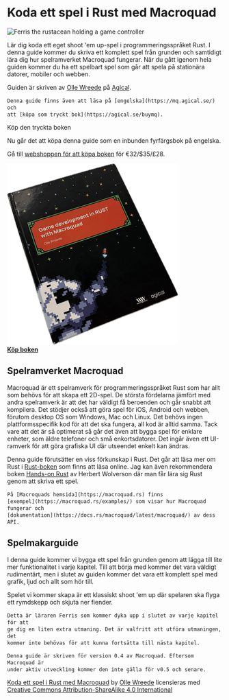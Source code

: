 # Koda ett spel i Rust med Macroquad

![Ferris the rustacean holding a game controller](images/ferris-gamer.png#center)

Lär dig koda ett eget shoot 'em up-spel i programmeringsspråket Rust. I denna
guide kommer du skriva ett komplett spel från grunden och samtidigt lära dig
hur spelramverket Macroquad fungerar. När du gått igenom hela guiden kommer du
ha ett spelbart spel som går att spela på stationära datorer, mobiler och
webben.

Guiden är skriven av [Olle Wreede](mailto:olle.wreede@agical.se) på
[Agical](https://www.agical.se/). 

```admonish info
Denna guide finns även att läsa på [engelska](https://mq.agical.se/) och
att [köpa som tryckt bok](https://agical.se/buymq).
```

<div class="noprint">

<div class="card">
<div class="card__border"></div>
<div class="card_title__container">
<span class="card_title">Köp den tryckta boken</span>
<p class="card_paragraph">
Nu går det att köpa denna guide som en inbunden fyrfärgsbok på engelska.
</p>
<p class="card_paragraph">
Gå till <a href="https://agical.se/buymq">webshoppen för att köpa boken</a> för €32/$35/£28.
</p>
<div class="centered with-margin">
<a href="https://agical.se/buymq">
<img src="images/macroquad_cover_small.png" title="Köp boken">
</a>
</div>
</div>

<div class="centered">
<a href="https://agical.se/buymq" target="_blank" class="space-btn">
<strong>Köp boken</strong>
<span id="container-stars"><span id="stars"></span></span>
<span id="glow">
<span class="circle"></span>
<span class="circle"></span>
</span>
</a>
</div>
</div>

</div>

## Spelramverket Macroquad

Macroquad är ett spelramverk för programmeringsspråket Rust som har allt som
behövs för att skapa ett 2D-spel. De största fördelarna jämfört med andra
spelramverk är att det har väldigt få beroenden och går snabbt att kompilera.
Det stödjer också att göra spel för iOS, Android och webben, förutom desktop
OS som Windows, Mac och Linux. Det behövs ingen plattformsspecifik kod för att
det ska fungera, all kod är alltid samma. Tack vare att det är så optimerat så
går det även att bygga spel för enklare enheter, som äldre telefoner och små
enkortsdatorer. Det ingår även ett UI-ramverk för att göra grafiska UI där
utseendet enkelt kan ändras.

Denna guide förutsätter en viss förkunskap i Rust. Det går att läsa mer om
Rust i [Rust-boken](https://doc.rust-lang.org/book/) som finns att läsa
online. Jag kan även rekommendera boken
[Hands-on Rust](https://pragprog.com/titles/hwrust/hands-on-rust/)
av Herbert Wolverson där man får lära sig Rust genom att skriva ett spel.

```admonish info
På [Macroquads hemsida](https://macroquad.rs) finns
[exempel](https://macroquad.rs/examples/) som visar hur Macroquad fungerar och
[dokumentation](https://docs.rs/macroquad/latest/macroquad/) av dess API.
```

## Spelmakarguide

I denna guide kommer vi bygga ett spel från grunden genom att lägga till
lite mer funktionalitet i varje kapitel. Till att börja med kommer det vara
väldigt rudimentärt, men i slutet av guiden kommer det vara ett komplett spel
med grafik, ljud och allt som hör till.

Spelet vi kommer skapa är ett klassiskt shoot 'em up där spelaren ska flyga
ett rymdskepp och skjuta ner fiender.

```admonish tip title="Utmaning" class="challenge"
Detta är läraren Ferris som kommer dyka upp i slutet av varje kapitel för att
ge dig en liten extra utmaning. Det är valfritt att utföra utmaningen, det
kommer inte behövas för att kunna fortsätta till nästa kapitel.
```

```admonish note title="Notera"
Denna guide är skriven för version 0.4 av Macroquad. Eftersom Macroquad är
under aktiv utveckling kommer den inte gälla för v0.5 och senare.
```

<p xmlns:cc="http://creativecommons.org/ns#" xmlns:dct="http://purl.org/dc/terms/"><a property="dct:title" rel="cc:attributionURL" href="https://macroquad-introduktion.agical.se/">Koda ett spel i Rust med Macroquad</a> by <a rel="cc:attributionURL dct:creator" property="cc:attributionName" href="https://olle.wreede.se">Olle Wreede</a> licensieras med <a href="https://creativecommons.org/licenses/by-sa/4.0/?ref=chooser-v1" target="_blank" rel="license noopener noreferrer" style="display:inline-block;">Creative Commons Attribution-ShareAlike 4.0 International<img style="height:22px!important;margin-left:3px;vertical-align:text-bottom;" src="https://mirrors.creativecommons.org/presskit/icons/cc.svg?ref=chooser-v1" alt=""><img style="height:22px!important;margin-left:3px;vertical-align:text-bottom;" src="https://mirrors.creativecommons.org/presskit/icons/by.svg?ref=chooser-v1" alt=""><img style="height:22px!important;margin-left:3px;vertical-align:text-bottom;" src="https://mirrors.creativecommons.org/presskit/icons/sa.svg?ref=chooser-v1" alt=""></a></p> 
